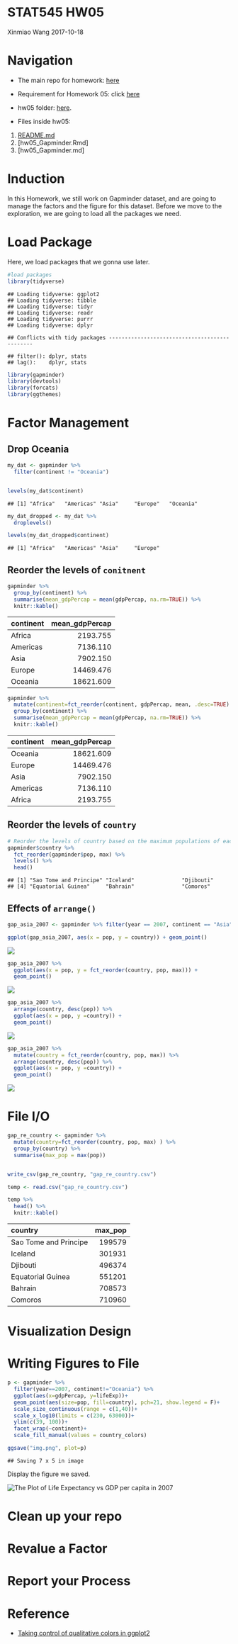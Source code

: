 STAT545 HW05
================
Xinmiao Wang
2017-10-18

Navigation
==========

-   The main repo for homework: [here](https://github.com/xinmiaow/STAT545-hw-Wang-Xinmiao)

-   Requirement for Homework 05: click [here](http://stat545.com/hw05_factor-figure-boss-repo-hygiene.html)

-   hw05 folder: [here](https://github.com/xinmiaow/STAT545-hw-Wang-Xinmiao/tree/master/hw05).

-   Files inside hw05:

1.  [README.md](https://github.com/xinmiaow/STAT545-hw-Wang-Xinmiao/blob/master/hw05/README.md)
2.  \[hw05\_Gapminder.Rmd\]
3.  \[hw05\_Gapminder.md\]

Induction
=========

In this Homework, we still work on Gapminder dataset, and are going to manage the factors and the figure for this dataset. Before we move to the exploration, we are going to load all the packages we need.

Load Package
============

Here, we load packages that we gonna use later.

``` r
#load packages
library(tidyverse)
```

    ## Loading tidyverse: ggplot2
    ## Loading tidyverse: tibble
    ## Loading tidyverse: tidyr
    ## Loading tidyverse: readr
    ## Loading tidyverse: purrr
    ## Loading tidyverse: dplyr

    ## Conflicts with tidy packages ----------------------------------------------

    ## filter(): dplyr, stats
    ## lag():    dplyr, stats

``` r
library(gapminder)
library(devtools)
library(forcats)
library(ggthemes)
```

Factor Management
=================

Drop Oceania
------------

``` r
my_dat <- gapminder %>% 
  filter(continent != "Oceania")


levels(my_dat$continent)
```

    ## [1] "Africa"   "Americas" "Asia"     "Europe"   "Oceania"

``` r
my_dat_dropped <- my_dat %>% 
  droplevels()

levels(my_dat_dropped$continent)
```

    ## [1] "Africa"   "Americas" "Asia"     "Europe"

Reorder the levels of `conitnent`
---------------------------------

``` r
gapminder %>% 
  group_by(continent) %>% 
  summarise(mean_gdpPercap = mean(gdpPercap, na.rm=TRUE)) %>% 
  knitr::kable()
```

| continent |  mean\_gdpPercap|
|:----------|----------------:|
| Africa    |         2193.755|
| Americas  |         7136.110|
| Asia      |         7902.150|
| Europe    |        14469.476|
| Oceania   |        18621.609|

``` r
gapminder %>% 
  mutate(continent=fct_reorder(continent, gdpPercap, mean, .desc=TRUE) ) %>% 
  group_by(continent) %>% 
  summarise(mean_gdpPercap = mean(gdpPercap, na.rm=TRUE)) %>% 
  knitr::kable()
```

| continent |  mean\_gdpPercap|
|:----------|----------------:|
| Oceania   |        18621.609|
| Europe    |        14469.476|
| Asia      |         7902.150|
| Americas  |         7136.110|
| Africa    |         2193.755|

Reorder the levels of `country`
-------------------------------

``` r
# Reorder the levels of country based on the maximum populations of each country 
gapminder$country %>% 
  fct_reorder(gapminder$pop, max) %>% 
  levels() %>% 
  head()
```

    ## [1] "Sao Tome and Principe" "Iceland"               "Djibouti"             
    ## [4] "Equatorial Guinea"     "Bahrain"               "Comoros"

Effects of `arrange()`
----------------------

``` r
gap_asia_2007 <- gapminder %>% filter(year == 2007, continent == "Asia")

ggplot(gap_asia_2007, aes(x = pop, y = country)) + geom_point()
```

![](hw05_Gapminder_files/figure-markdown_github-ascii_identifiers/unnamed-chunk-2-1.png)

``` r
gap_asia_2007 %>% 
  ggplot(aes(x = pop, y = fct_reorder(country, pop, max))) +
  geom_point()
```

![](hw05_Gapminder_files/figure-markdown_github-ascii_identifiers/unnamed-chunk-2-2.png)

``` r
gap_asia_2007 %>% 
  arrange(country, desc(pop)) %>% 
  ggplot(aes(x = pop, y =country)) +
  geom_point()
```

![](hw05_Gapminder_files/figure-markdown_github-ascii_identifiers/unnamed-chunk-2-3.png)

``` r
gap_asia_2007 %>% 
  mutate(country = fct_reorder(country, pop, max)) %>% 
  arrange(country, desc(pop)) %>% 
  ggplot(aes(x = pop, y =country)) +
  geom_point()
```

![](hw05_Gapminder_files/figure-markdown_github-ascii_identifiers/unnamed-chunk-2-4.png)

File I/O
========

``` r
gap_re_country <- gapminder %>% 
  mutate(country=fct_reorder(country, pop, max) ) %>% 
  group_by(country) %>% 
  summarise(max_pop = max(pop))


write_csv(gap_re_country, "gap_re_country.csv")

temp <- read.csv("gap_re_country.csv")

temp %>% 
  head() %>% 
  knitr::kable()
```

| country               |  max\_pop|
|:----------------------|---------:|
| Sao Tome and Principe |    199579|
| Iceland               |    301931|
| Djibouti              |    496374|
| Equatorial Guinea     |    551201|
| Bahrain               |    708573|
| Comoros               |    710960|

Visualization Design
====================

Writing Figures to File
=======================

``` r
p <- gapminder %>% 
  filter(year==2007, continent!="Oceania") %>% 
  ggplot(aes(x=gdpPercap, y=lifeExp))+
  geom_point(aes(size=pop, fill=country), pch=21, show.legend = F)+
  scale_size_continuous(range = c(1,40))+
  scale_x_log10(limits = c(230, 63000))+
  ylim(c(39, 100))+
  facet_wrap(~continent)+
  scale_fill_manual(values = country_colors)

ggsave("img.png", plot=p)
```

    ## Saving 7 x 5 in image

Display the figure we saved.

![The Plot of Life Expectancy vs GDP per capita in 2007](/img.png)

Clean up your repo
==================

Revalue a Factor
================

Report your Process
===================

Reference
=========

-   [Taking control of qualitative colors in ggplot2](http://stat545.com/block019_enforce-color-scheme.html)
